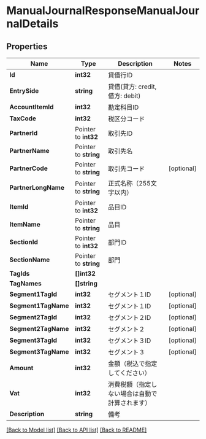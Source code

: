 # ManualJournalResponseManualJournalDetails

## Properties

Name | Type | Description | Notes
------------ | ------------- | ------------- | -------------
**Id** | **int32** | 貸借行ID | 
**EntrySide** | **string** | 貸借(貸方: credit, 借方: debit) | 
**AccountItemId** | **int32** | 勘定科目ID | 
**TaxCode** | **int32** | 税区分コード | 
**PartnerId** | Pointer to **int32** | 取引先ID | 
**PartnerName** | Pointer to **string** | 取引先名 | 
**PartnerCode** | Pointer to **string** | 取引先コード | [optional] 
**PartnerLongName** | Pointer to **string** | 正式名称（255文字以内） | 
**ItemId** | Pointer to **int32** | 品目ID | 
**ItemName** | Pointer to **string** | 品目 | 
**SectionId** | Pointer to **int32** | 部門ID | 
**SectionName** | Pointer to **string** | 部門 | 
**TagIds** | **[]int32** |  | 
**TagNames** | **[]string** |  | 
**Segment1TagId** | **int32** | セグメント１ID | [optional] 
**Segment1TagName** | **int32** | セグメント１ID | [optional] 
**Segment2TagId** | **int32** | セグメント２ID | [optional] 
**Segment2TagName** | **int32** | セグメント２ | [optional] 
**Segment3TagId** | **int32** | セグメント３ID | [optional] 
**Segment3TagName** | **int32** | セグメント３ | [optional] 
**Amount** | **int32** | 金額（税込で指定してください） | 
**Vat** | **int32** | 消費税額（指定しない場合は自動で計算されます） | 
**Description** | **string** | 備考 | 

[[Back to Model list]](../README.md#documentation-for-models) [[Back to API list]](../README.md#documentation-for-api-endpoints) [[Back to README]](../README.md)


